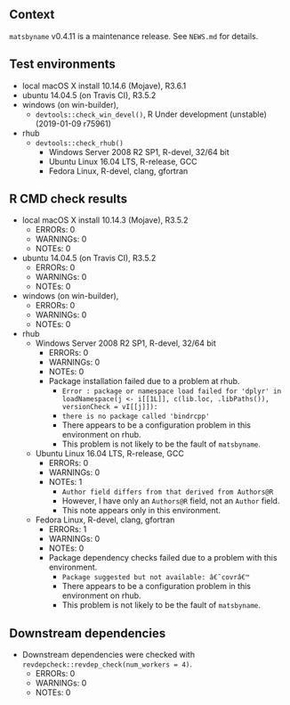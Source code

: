 ## Context
`matsbyname` v0.4.11 is a maintenance release. See `NEWS.md` for details. 

## Test environments
* local macOS X install 10.14.6 (Mojave), R3.6.1
* ubuntu 14.04.5 (on Travis CI), R3.5.2
* windows (on win-builder), 
    * `devtools::check_win_devel()`, R Under development (unstable) (2019-01-09 r75961)
* rhub
    * `devtools::check_rhub()`
        * Windows Server 2008 R2 SP1, R-devel, 32/64 bit
        * Ubuntu Linux 16.04 LTS, R-release, GCC
        * Fedora Linux, R-devel, clang, gfortran

## R CMD check results
* local macOS X install 10.14.3 (Mojave), R3.5.2
    * ERRORs: 0
    * WARNINGs: 0
    * NOTEs: 0
* ubuntu 14.04.5 (on Travis CI), R3.5.2
    * ERRORs: 0
    * WARNINGs: 0
    * NOTEs: 0
* windows (on win-builder), 
    * ERRORs: 0
    * WARNINGs: 0
    * NOTEs: 0
* rhub
    * Windows Server 2008 R2 SP1, R-devel, 32/64 bit
        * ERRORs: 0
        * WARNINGs: 0
        * NOTEs: 0
        * Package installation failed due to a problem at rhub.
            * `Error : package or namespace load failed for 'dplyr' in loadNamespace(j <- i[[1L]], c(lib.loc, .libPaths()), versionCheck = vI[[j]]):`
            * `there is no package called 'bindrcpp'`
            * There appears to be a configuration problem in this environment on rhub.
            * This problem is not likely to be the fault of `matsbyname`.
    * Ubuntu Linux 16.04 LTS, R-release, GCC
        * ERRORs: 0
        * WARNINGs: 0
        * NOTEs: 1
            * `Author field differs from that derived from Authors@R`
            * However, I have only an `Authors@R` field, not an `Author` field.
            * This note appears only in this environment.
    * Fedora Linux, R-devel, clang, gfortran
        * ERRORs: 1
        * WARNINGs: 0
        * NOTEs: 0
        * Package dependency checks failed due to a problem with this environment.
            * `Package suggested but not available: â€˜covrâ€™`
            * There appears to be a configuration problem in this environment on rhub.
            * This problem is not likely to be the fault of `matsbyname`.
            
## Downstream dependencies
* Downstream dependencies were checked with `revdepcheck::revdep_check(num_workers = 4)`. 
    * ERRORs: 0
    * WARNINGs: 0
    * NOTEs: 0